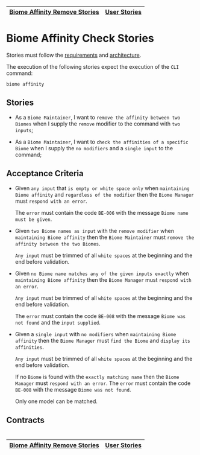 | [Biome Affinity Remove Stories](affinity_remove.md) | [User Stories](../README.md) |
| --------------------------------------------------- | ---------------------------- |

# Biome Affinity Check Stories

Stories must follow the [requirements](../../requirements/definitions/biome_definition.md) and [architecture](../../architecture/README.md).

The execution of the following stories expect the execution of the `CLI` command:

```
biome affinity
```

## Stories

- As a `Biome Maintainer`, I want to `remove the affinity between two Biomes` when I supply the `remove` modifier to the command with `two inputs`;

- As a `Biome Maintainer`, I want to `check the affinities of a specific Biome` when I supply the `no modifiers` and a `single input` to the command;

## Acceptance Criteria

- Given `any input` that `is empty or white space only` when `maintaining Biome affinity` and `regardless of the modifier` then the `Biome Manager` must `respond with an error`.

  The `error` must contain the code `BE-006` with the message `Biome name must be given`.

- Given `two Biome names as input` with the `remove modifier` when `maintaining Biome affinity` then the `Biome Maintainer` must `remove the affinity between the two Biomes`.

  `Any input` must be trimmed of all `white spaces` at the beginning and the end before validation.

- Given `no Biome name matches any of the given inputs exactly` when `maintaining Biome affinity` then the `Biome Manager` must `respond with an error`.

  `Any input` must be trimmed of all `white spaces` at the beginning and the end before validation.

  The `error` must contain the code `BE-008` with the message `Biome was not found` and the `input supplied`.

- Given a `single input` with `no modifiers` when `maintaining Biome affinity` then the `Biome Manager` must `find the Biome` and `display its affinities`.

  `Any input` must be trimmed of all `white spaces` at the beginning and the end before validation.

  If no `Biome` is found with the `exactly matching name` then the `Biome Manager` must `respond with an error`.
  The `error` must contain the code `BE-008` with the message `Biome was not found`.

  Only one model can be matched.

## Contracts

#

| [Biome Affinity Remove Stories](affinity_remove.md) | [User Stories](../README.md) |
| --------------------------------------------------- | ---------------------------- |
